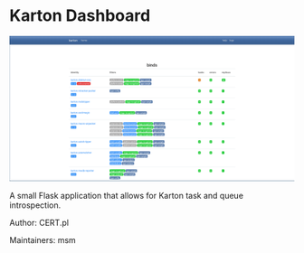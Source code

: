# Karton Dashboard

![](img/dashboard.png)

A small Flask application that allows for Karton task and queue introspection.

Author: CERT.pl

Maintainers: msm
